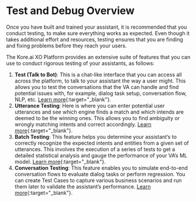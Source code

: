 # Test and Debug Overview

Once you have built and trained your assistant, it is recommended that you conduct testing, to make sure everything works as expected. Even though it takes additional effort and resources, testing ensures that you are finding and fixing problems before they reach your users. 

The Kore.ai XO Platform provides an extensive suite of features that you can use to conduct rigorous testing of your assistants, as follows:

1. **Test (Talk to Bot)**: This is a chat-like interface that you can access all across the platform, to talk to your assistant the way a user might. This allows you to test the conversations that the VA can handle and find potential issues with, for example, dialog task setup, conversation flow, NLP, etc. [Learn more](../talk-to-bot){:target="_blank"}.
2. **Utterance Testing**: Here is where you can enter potential user utterances and see which engine finds a match and which intends are deemed to be the winning ones. This allows you to find ambiguity or wrongly matching intents and correct accordingly. [Learn more](../testing-your-bot-with-nlp){:target="_blank"}.
3. **Batch Testing**: This feature helps you determine your assistant’s to correctly recognize the expected intents and entities from a given set of utterances. This involves the execution of a series of tests to get a detailed statistical analysis and gauge the performance of your VA’s ML model. [Learn more](../regression-testing/batch-testing){:target="_blank"}.
4. **Conversation Testing**: This feature enables you to simulate end-to-end conversation flows to evaluate dialog tasks or perform regression. You can create Test Cases to capture various business scenarios and run them later to validate the assistant’s performance. [Learn more](../regression-testing/conversation-testing/conversation-testing-landing-page){:target="_blank"}.